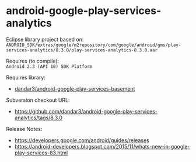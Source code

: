 android-google-play-services-analytics
======================================

Eclipse library project based on:<br/>
`ANDROID_SDK/extras/google/m2repository/com/google/android/gms/play-services-analytics/8.3.0/play-services-analytics-8.3.0.aar`

Requires (to compile):<br/>
`Android 2.3 (API 10) SDK Platform`

Requires library:<br/>
* [dandar3/android-google-play-services-basement](https://github.com/dandar3/android-google-play-services-basement/)

Subversion checkout URL:<br/>
* https://github.com/dandar3/android-google-play-services-analytics/tags/8.3.0

Release Notes:<br/>
* https://developers.google.com/android/guides/releases
* https://android-developers.blogspot.com/2015/11/whats-new-in-google-play-services-83.html